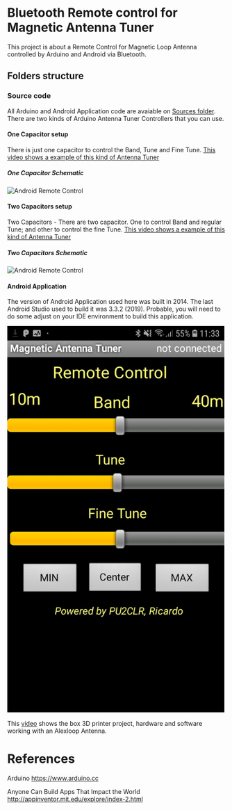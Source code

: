# Bluetooth Remote control for Magnetic Antenna Tuner 

This project is about a Remote Control for Magnetic Loop Antenna controlled by Arduino and Android via Bluetooth.


## Folders structure

### Source code


All Arduino and Android Application code are avaiable on [Sources folder](https://github.com/pu2clr/Magnetic_Loop_Antenna_Tuner/tree/master/Sources). There are two kinds of Arduino Antenna Tuner Controllers that you can use.

#### One Capacitor setup

There is just one capacitor to control the Band, Tune and Fine Tune. [This video shows a example of this kind of Antenna Tuner](https://youtu.be/PbnP8gIDb78)

##### One Capacitor Schematic 

<img src="" alt="Android Remote Control" height="889" width="500">

#### Two Capacitors setup

Two Capacitors - There are two capacitor. One to control Band and regular Tune; and other to control the fine Tune. [This video shows a example of this kind of Antenna Tuner](https://youtu.be/w_jXJsiMKIk)

##### Two Capacitors Schematic 


<img src="" alt="Android Remote Control" height="889" width="500">



#### Android Application 


The version of Android Application used here was built in 2014. The last Android Studio used to build it was 3.3.2 (2019). Probable, you will need to do some adjust on your IDE environment to build this application.

<img src="https://github.com/pu2clr/Magnetic_Loop_Antenna_Tuner/blob/master/images/AndroidApp_Remote_COntrol_01.jpg" alt="Android Remote Control" height="889" width="500">

This [video](https://youtu.be/OKky8gmOWz8) shows the box 3D printer project, hardware and software working with an Alexloop Antenna.  




# References

Arduino
https://www.arduino.cc

Anyone Can Build Apps That Impact the World
http://appinventor.mit.edu/explore/index-2.html



